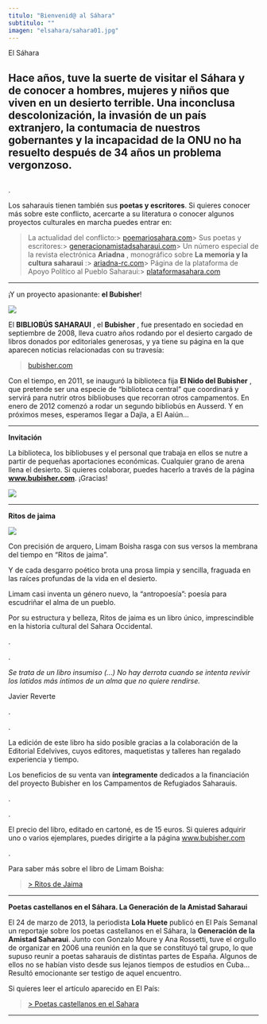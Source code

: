 ```yaml
---
titulo: "Bienvenid@ al Sáhara"
subtitulo: ""
imagen: "elsahara/sahara01.jpg"
---
```

El Sáhara

## Hace años, tuve la suerte de visitar el Sáhara y de conocer a hombres, mujeres y niños que viven en un desierto terrible. Una inconclusa descolonización, la invasión de un país extranjero, la contumacia de nuestros gobernantes y la incapacidad de la ONU no ha resuelto después de 34 años un problema vergonzoso.
## 

.

Los saharauis tienen también sus **poetas y escritores**. Si quieres conocer más sobre este conflicto, acercarte a su literatura o conocer algunos proyectos culturales en marcha puedes entrar en:

> La actualidad del conflicto:> [poemariosahara.com](http://poemariosahara.blogspot.com)> Sus poetas y escritores:> [generacionamistadsaharaui.com](http://generaciondelaamistad.blogspot.com)> Un número especial de la revista electrónica **Ariadna** , monográfico sobre **La memoria y la cultura saharaui** :> [ariadna-rc.com](http://www.ariadna-rc.com/numero25/sahara/sahara.htm)> Página de la plataforma de Apoyo Político al Pueblo Saharaui:> [plataformasahara.com](http://www.plataformasahara.com)
* * *

¡Y un proyecto apasionante: **el Bubisher**!

![](/imagenes/elsahara/bubisher_ni_a.jpg)

El **BIBLIOBÚS SAHARAUI** , el **Bubisher** , fue presentado en sociedad en septiembre de 2008, lleva cuatro años rodando por el desierto cargado de libros donados por editoriales generosas, y ya tiene su página en la que aparecen noticias relacionadas con su travesía:

> [bubisher.com](http://bubisher.blogspot.com/)

Con el tiempo, en 2011, se inauguró la biblioteca fija **El Nido del Bubisher** , que pretende ser una especie de “biblioteca central” que coordinará y servirá para nutrir otros bibliobuses que recorran otros campamentos. En enero de 2012 comenzó a rodar un segundo bibliobús en Ausserd. Y en próximos meses, esperamos llegar a Dajla, a El Aaiún…

* * *

**Invitación**

La biblioteca, los bibliobuses y el personal que trabaja en ellos se nutre a partir de pequeñas aportaciones económicas. Cualquier grano de arena llena el desierto. Si quieres colaborar, puedes hacerlo a través de la página **www.bubisher.com**. ¡Gracias!

![](/imagenes/elsahara/publicidad_bubisher_peonza_v5b.jpg)

* * *

**Ritos de jaima**

![](/imagenes/elsahara/cub_ritosjaima_peq.jpg)

Con precisión de arquero, Limam Boisha rasga con sus versos la membrana del tiempo en “Ritos de jaima”.

Y de cada desgarro poético brota una prosa limpia y sencilla, fraguada en las raíces profundas de la vida en el desierto.

Limam casi inventa un género nuevo, la “antropoesía”: poesía para escudriñar el alma de un pueblo.

Por su estructura y belleza, Ritos de jaima es un libro único, imprescindible en la historia cultural del Sahara Occidental.

.

.

_Se trata de un libro insumiso (...) No hay derrota cuando se intenta revivir los latidos más íntimos de un alma que no quiere rendirse._

Javier Reverte

.

.

La edición de este libro ha sido posible gracias a la colaboración de la Editorial Edelvives, cuyos editores, maquetistas y talleres han regalado experiencia y tiempo.

Los beneficios de su venta van **íntegramente** dedicados a la financiación del proyecto Bubisher en los Campamentos de Refugiados Saharauis.

.

.

El precio del libro, editado en cartoné, es de 15 euros. Si quieres adquirir uno o varios ejemplares, puedes dirigirte a la página www.bubisher.com

.

Para saber más sobre el libro de Limam Boisha:

> [> Ritos de Jaima](http://www.ricardogomez.com/ver/mislibros/ritosdejaima)
* * *

**Poetas castellanos en el Sáhara. La Generación de la Amistad Saharaui**

El 24 de marzo de 2013, la periodista **Lola Huete** publicó en El País Semanal un reportaje sobre los poetas castellanos en el Sáhara, la **Generación de la Amistad Saharaui**. Junto con Gonzalo Moure y Ana Rossetti, tuve el orgullo de organizar en 2006 una reunión en la que se constituyó tal grupo, lo que supuso reunir a poetas saharauis de distintas partes de España. Algunos de ellos no se habían visto desde sus lejanos tiempos de estudios en Cuba… Resultó emocionante ser testigo de aquel encuentro.

Si quieres leer el artículo aparecido en El País:

> [> Poetas castellanos en el Sahara](http://www.ricardogomez.com/ver/paraleer/poetassaharauis)
* * *
